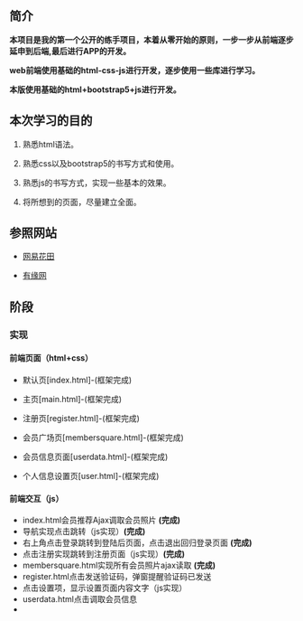 ## 简介

**本项目是我的第一个公开的练手项目，本着从零开始的原则，一步一步从前端逐步延申到后端,最后进行APP的开发。**

**web前端使用基础的html-css-js进行开发，逐步使用一些库进行学习。**

**本版使用基础的html+bootstrap5+js进行开发。**

## 本次学习的目的

1. 熟悉html语法。

2. 熟悉css以及bootstrap5的书写方式和使用。

3. 熟悉js的书写方式，实现一些基本的效果。

4. 将所想到的页面，尽量建立全面。

## 参照网站

- [网易花田](https://love.163.com/)

- [有缘网](http://www.youyuan.com)

## 阶段

### 实现

#### 前端页面（html+css）

- 默认页[index.html]-(框架完成)

- 主页[main.html]-(框架完成)

- 注册页[register.html]-(框架完成)

- 会员广场页[membersquare.html]-(框架完成)

- 会员信息页面[userdata.html]-(框架完成)

- 个人信息设置页[user.html]-(框架完成)

#### 前端交互（js）

- index.html会员推荐Ajax调取会员照片 **(完成)**
- 导航实现点击跳转（js实现）**(完成)**
- 右上角点击登录跳转到登陆后页面，点击退出回归登录页面 **(完成)**
- 点击注册实现跳转到注册页面（js实现）**(完成)**
- membersquare.html实现所有会员照片ajax读取 **(完成)**
- register.html点击发送验证码，弹窗提醒验证码已发送
- 点击设置项，显示设置页面内容文字（js实现）
- userdata.html点击调取会员信息
- 